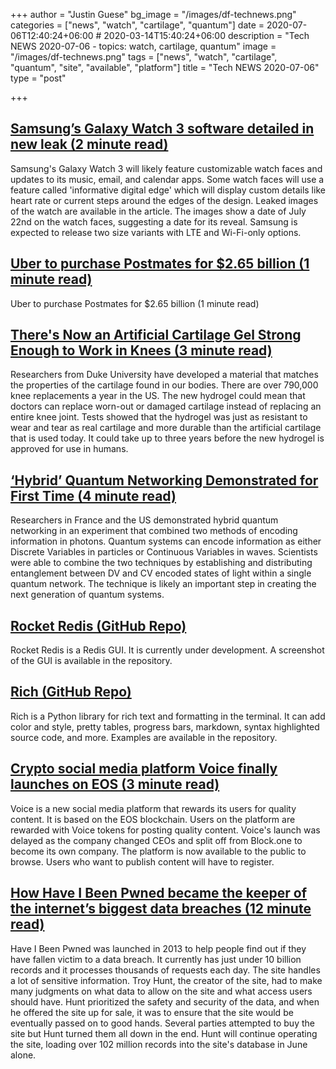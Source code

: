 +++
author = "Justin Guese"
bg_image = "/images/df-technews.png"
categories = ["news", "watch", "cartilage", "quantum"]
date = 2020-07-06T12:40:24+06:00 # 2020-03-14T15:40:24+06:00
description = "Tech NEWS 2020-07-06 - topics: watch, cartilage, quantum"
image = "/images/df-technews.png"
tags = ["news", "watch", "cartilage", "quantum", "site", "available", "platform"]
title = "Tech NEWS 2020-07-06"
type = "post"

+++

## [Samsung’s Galaxy Watch 3 software detailed in new leak (2 minute read)](https://www.theverge.com/2020/6/30/21308013/samsung-galaxy-watch-3-software-leak-apps-watchfaces-features/1/01000173239ca48e-fd512c20-5645-4b89-9454-f70ebc911722-000000/ycpqreoSNl2vWq2RPYJr_i0AmTENJoHcVbjfUz7RTy8=148)

Samsung's Galaxy Watch 3 will likely feature customizable watch faces and updates to its music, email, and calendar apps. Some watch faces will use a feature called 'informative digital edge' which will display custom details like heart rate or current steps around the edges of the design. Leaked images of the watch are available in the article. The images show a date of July 22nd on the watch faces, suggesting a date for its reveal. Samsung is expected to release two size variants with LTE and Wi-Fi-only options.

## [Uber to purchase Postmates for $2.65 billion (1 minute read)](https://www.sfchronicle.com/business/article/Uber-to-purchase-Postmates-for-2-65-billion-15387834.php/1/01000173239ca48e-fd512c20-5645-4b89-9454-f70ebc911722-000000/2SG-l2YF0JSE-PAfbkOKLwtspR-Wgizqp7527qFMCG4=148)

Uber to purchase Postmates for $2.65 billion (1 minute read)

## [There's Now an Artificial Cartilage Gel Strong Enough to Work in Knees (3 minute read)](https://www.sciencealert.com/there-s-now-an-artificial-cartilage-gel-that-s-strong-enough-to-work-on-knees/1/01000173239ca48e-fd512c20-5645-4b89-9454-f70ebc911722-000000/4rKk9_QgoH1tETrNfhTlGYd761VkDcWJoXh-rSKX1vc=148)

Researchers from Duke University have developed a material that matches the properties of the cartilage found in our bodies. There are over 790,000 knee replacements a year in the US. The new hydrogel could mean that doctors can replace worn-out or damaged cartilage instead of replacing an entire knee joint. Tests showed that the hydrogel was just as resistant to wear and tear as real cartilage and more durable than the artificial cartilage that is used today. It could take up to three years before the new hydrogel is approved for use in humans.

## [‘Hybrid’ Quantum Networking Demonstrated for First Time (4 minute read)](https://www.scientificamerican.com/article/hybrid-quantum-networking-demonstrated-for-first-time//1/01000173239ca48e-fd512c20-5645-4b89-9454-f70ebc911722-000000/R20oQsU3K9kKLrVfzDLcq7xegdfFgn4VLwMAVOdoKn4=148)

Researchers in France and the US demonstrated hybrid quantum networking in an experiment that combined two methods of encoding information in photons. Quantum systems can encode information as either Discrete Variables in particles or Continuous Variables in waves. Scientists were able to combine the two techniques by establishing and distributing entanglement between DV and CV encoded states of light within a single quantum network. The technique is likely an important step in creating the next generation of quantum systems.

## [Rocket Redis (GitHub Repo)](https://github.com/diego3g/rocketredis/1/01000173239ca48e-fd512c20-5645-4b89-9454-f70ebc911722-000000/JoXfypeBSKSgVEd0G8Fb_HtaMoOtT9YKwXLlm9fdGE4=148)

Rocket Redis is a Redis GUI. It is currently under development. A screenshot of the GUI is available in the repository.

## [Rich (GitHub Repo)](https://github.com/willmcgugan/rich/1/01000173239ca48e-fd512c20-5645-4b89-9454-f70ebc911722-000000/VClxx9aUlH8pmoH3L-1Lu0SXtN9ORduEX0cylKka9SY=148)

Rich is a Python library for rich text and formatting in the terminal. It can add color and style, pretty tables, progress bars, markdown, syntax highlighted source code, and more. Examples are available in the repository.

## [Crypto social media platform Voice finally launches on EOS (3 minute read)](https://decrypt.co/34598/crypto-social-media-platform-voice-finally-launches-on-eos/1/01000173239ca48e-fd512c20-5645-4b89-9454-f70ebc911722-000000/i-MFMtYENYEqxINcNAe5vcttCClGpeqoYUnRQVz8iLA=148)

Voice is a new social media platform that rewards its users for quality content. It is based on the EOS blockchain. Users on the platform are rewarded with Voice tokens for posting quality content. Voice's launch was delayed as the company changed CEOs and split off from Block.one to become its own company. The platform is now available to the public to browse. Users who want to publish content will have to register.

## [How Have I Been Pwned became the keeper of the internet’s biggest data breaches (12 minute read)](https://techcrunch.com/2020/07/03/have-i-been-pwned//1/01000173239ca48e-fd512c20-5645-4b89-9454-f70ebc911722-000000/pTKSmB1QZmXYV9AwiMUsCjE3VsAr7n2ll6J5Av45byg=148)

Have I Been Pwned was launched in 2013 to help people find out if they have fallen victim to a data breach. It currently has just under 10 billion records and it processes thousands of requests each day. The site handles a lot of sensitive information. Troy Hunt, the creator of the site, had to make many judgments on what data to allow on the site and what access users should have. Hunt prioritized the safety and security of the data, and when he offered the site up for sale, it was to ensure that the site would be eventually passed on to good hands. Several parties attempted to buy the site but Hunt turned them all down in the end. Hunt will continue operating the site, loading over 102 million records into the site's database in June alone.

